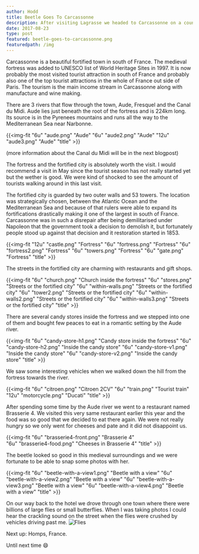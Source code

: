 ```yaml
---
author: Hodd
title: Beetle Goes To Carcassonne
description: After visiting Lagrasse we headed to Carcassonne on a country road named D3.
date: 2017-08-23
type: post
featured: beetle-goes-to-carcassonne.png
featuredpath: /img
---
```


Carcassonne is a beautiful fortified town in south of France. The medieval fortress was added to UNESCO list of World Heritage Sites in 1997. It is now probably the most visited tourist attraction in south of France and probably also one of the top tourist attractions in the whole of France out side of Paris. The tourism is the main income stream in Carcassonne along with manufacture and wine making.

There are 3 rivers that flow through the town, Aude, Fresquel and the Canal du Midi. Aude lies just beneath the root of the fortress and is 224km long. Its source is in the Pyrenees mountains and runs all the way to the Mediterranean Sea near Narbonne.

{{<img-fit
  "6u" "aude.png" "Aude"
  "6u" "aude2.png" "Aude"
  "12u" "aude3.png" "Aude"
  "title" >}}

(more information about the Canal du Midi will be in the next blogpost)

The fortress and the fortified city is absolutely worth the visit. I would recommend a visit in May since the tourist season has not really started yet but the wether is good. We were kind of shocked to see the amount of tourists walking around in this last visit.

The fortified city is guarded by two outer walls and 53 towers. The location was strategically chosen, between the Atlantic Ocean and the Mediterranean Sea and because of that rulers were able to expand its fortifications drastically making it one of the largest in south of France. Carcassonne was in such a disrepair after being demilitarised under Napoleon that the government took a decision to demolish it, but fortunately people stood up against that decision and it restoration started in 1853.

{{<img-fit
  "12u" "castle.png" "Fortress"
  "6u" "fortress.png" "Fortress"
  "6u" "fortress2.png" "Fortress"
  "6u" "towers.png" "Fortress"
  "6u" "gate.png" "Fortress"
  "title" >}}

The streets in the fortified city are charming with restaurants and gift shops.

{{<img-fit
  "6u" "church.png" "Church inside the fortress"
  "6u" "stores.png" "Streets or the fortified city"
  "6u" "within-walls.png" "Streets or the fortified city"
  "6u" "tower2.png" "Streets or the fortified city"
  "6u" "within-walls2.png" "Streets or the fortified city"
  "6u" "within-walls3.png" "Streets or the fortified city"
  "title" >}}

There are several candy stores inside the fortress and we stepped into one of them and bought few peaces to eat in a romantic setting by the Aude river.

{{<img-fit
  "6u" "candy-store-h1.png" "Candy store inside the fortress"
  "6u" "candy-store-h2.png" "Inside the candy store"
  "6u" "candy-store-v1.png" "Inside the candy store"
  "6u" "candy-store-v2.png" "Inside the candy store"
  "title" >}}

We saw some interesting vehicles when we walked down the hill from the fortress towards the river.

{{<img-fit
  "6u" "citroen.png" "Citroen 2CV"
  "6u" "train.png" "Tourist train"
  "12u" "motorcycle.png" "Ducati"
  "title" >}}

After spending some time by the Aude river we went to a restaurant named Brasserie 4. We visited this very same restaurant earlier this year and the food was so good that we decided to eat there again. We were not really hungry so we only went for cheeses and pate and it did not disappoint us.

{{<img-fit
  "6u" "brasserie4-front.png" "Brasserie 4"  
  "6u" "brasserie4-food.png" "Cheeses in Brasserie 4"
  "title" >}}

The beetle looked so good in this medieval surroundings and we were fortunate to be able to snap some photos with her.

{{<img-fit
  "6u" "beetle-with-a-view1.png" "Beetle with a view"
  "6u" "beetle-with-a-view2.png" "Beetle with a view"
  "6u" "beetle-with-a-view3.png" "Beetle with a view"
  "6u" "beetle-with-a-view4.png" "Beetle with a view"
  "title" >}}

On our way back to the hotel we drove through one town where there were billions of large flies or small butterflies. When I was taking photos I could hear the crackling sound on the street when the flies were crushed by vehicles driving past me.
![Flies](/img/beetle-goes-to-carcassonne/flies.png "")

Next up: Homps, France.

Until next time :smile:
